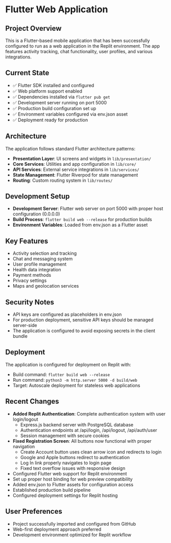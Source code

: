 # Flutter Web Application

## Project Overview
This is a Flutter-based mobile application that has been successfully configured to run as a web application in the Replit environment. The app features activity tracking, chat functionality, user profiles, and various integrations.

## Current State
- ✅ Flutter SDK installed and configured
- ✅ Web platform support enabled  
- ✅ Dependencies installed via `flutter pub get`
- ✅ Development server running on port 5000
- ✅ Production build configuration set up
- ✅ Environment variables configured via env.json asset
- ✅ Deployment ready for production

## Architecture
The application follows standard Flutter architecture patterns:

- **Presentation Layer**: UI screens and widgets in `lib/presentation/`
- **Core Services**: Utilities and app configuration in `lib/core/`
- **API Services**: External service integrations in `lib/services/`
- **State Management**: Flutter Riverpod for state management
- **Routing**: Custom routing system in `lib/routes/`

## Development Setup
- **Development Server**: Flutter web server on port 5000 with proper host configuration (0.0.0.0)
- **Build Process**: `flutter build web --release` for production builds
- **Environment Variables**: Loaded from env.json as a Flutter asset

## Key Features
- Activity selection and tracking
- Chat and messaging system
- User profile management
- Health data integration
- Payment methods
- Privacy settings
- Maps and geolocation services

## Security Notes
- API keys are configured as placeholders in env.json
- For production deployment, sensitive API keys should be managed server-side
- The application is configured to avoid exposing secrets in the client bundle

## Deployment
The application is configured for deployment on Replit with:
- Build command: `flutter build web --release`
- Run command: `python3 -m http.server 5000 -d build/web`
- Target: Autoscale deployment for stateless web applications

## Recent Changes
- **Added Replit Authentication**: Complete authentication system with user login/logout
  - Express.js backend server with PostgreSQL database
  - Authentication endpoints at /api/login, /api/logout, /api/auth/user
  - Session management with secure cookies
- **Fixed Registration Screen**: All buttons now functional with proper navigation
  - Create Account button uses clean arrow icon and redirects to login
  - Google and Apple buttons redirect to authentication 
  - Log In link properly navigates to login page
  - Fixed text overflow issues with responsive design
- Configured Flutter web support for Replit environment
- Set up proper host binding for web preview compatibility
- Added env.json to Flutter assets for configuration access
- Established production build pipeline
- Configured deployment settings for Replit hosting

## User Preferences
- Project successfully imported and configured from GitHub
- Web-first deployment approach preferred
- Development environment optimized for Replit workflow